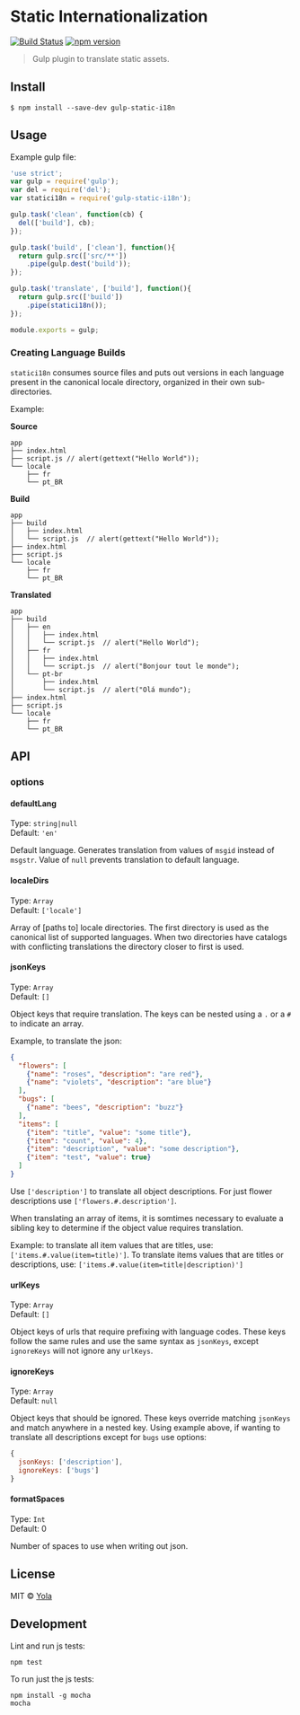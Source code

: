 # Static Internationalization
[![Build Status](https://travis-ci.org/yola/gulp-static-i18n.svg?branch=master)](https://travis-ci.org/yola/gulp-static-i18n)
[![npm version](https://badge.fury.io/js/gulp-static-i18n.svg)](http://badge.fury.io/js/gulp-static-i18n)

> Gulp plugin to translate static assets.


## Install

```
$ npm install --save-dev gulp-static-i18n
```


## Usage

Example gulp file:

```js
'use strict';
var gulp = require('gulp');
var del = require('del');
var statici18n = require('gulp-static-i18n');

gulp.task('clean', function(cb) {
  del(['build'], cb);
});

gulp.task('build', ['clean'], function(){
  return gulp.src(['src/**'])
    .pipe(gulp.dest('build'));
});

gulp.task('translate', ['build'], function(){
  return gulp.src(['build'])
    .pipe(statici18n());
});

module.exports = gulp;
```

### Creating Language Builds

`statici18n` consumes source files and puts out versions
in each language present in the canonical locale directory,
organized in their own sub-directories.

Example:

**Source**
```
app
├── index.html
├── script.js // alert(gettext("Hello World"));
└── locale
    ├── fr
    └── pt_BR
```

**Build**
```
app
├── build
│   ├── index.html
│   └── script.js  // alert(gettext("Hello World"));
├── index.html
├── script.js
└── locale
    ├── fr
    └── pt_BR
```

**Translated**
```
app
├── build
│   ├── en
│   │   ├── index.html
│   │   └── script.js  // alert("Hello World");
│   ├── fr
│   │   ├── index.html
│   │   └── script.js  // alert("Bonjour tout le monde");
│   └── pt-br
│       ├── index.html
│       └── script.js  // alert("Olá mundo");
├── index.html
├── script.js
└── locale
    ├── fr
    └── pt_BR
```


## API

### options

#### defaultLang

Type: `string|null`  
Default: `'en'`

Default language. Generates translation from values of `msgid` instead of 
`msgstr`. Value of `null` prevents translation to default language.

#### localeDirs

Type: `Array`  
Default: `['locale']`

Array of [paths to] locale directories. The first directory is used as the
canonical list of supported languages. When two directories have catalogs with
conflicting translations the directory closer to first is used.

#### jsonKeys

Type: `Array`  
Default: `[]`

Object keys that require translation. The keys can be nested using a `.` or
a `#` to indicate an array.

Example, to translate the json:
```json
{
  "flowers": [
    {"name": "roses", "description": "are red"},
    {"name": "violets", "description": "are blue"}
  ],
  "bugs": [
    {"name": "bees", "description": "buzz"}
  ],
  "items": [
    {"item": "title", "value": "some title"},
    {"item": "count", "value": 4},
    {"item": "description", "value": "some description"},
    {"item": "test", "value": true}
  ]
}
```

Use `['description']` to translate all object descriptions.  For just flower
descriptions use `['flowers.#.description']`.

When translating an array of items, it is somtimes necessary to evaluate a
sibling key to determine if the object value requires translation.

Example: to translate all item values that are titles, use:
`['items.#.value(item=title)']`.  To translate items values that are
titles or descriptions, use:
`['items.#.value(item=title|description)']`

#### urlKeys

Type: `Array`  
Default: `[]`

Object keys of urls that require prefixing with language codes. These keys
follow the same rules and use the same syntax as `jsonKeys`, except `ignoreKeys`
will not ignore any `urlKeys`.

#### ignoreKeys

Type: `Array`  
Default: `null`

Object keys that should be ignored.  These keys override matching `jsonKeys`
and match anywhere in a nested key. Using example above, if wanting
to translate all descriptions except for `bugs` use options:

```js
{
  jsonKeys: ['description'],
  ignoreKeys: ['bugs']
}
```

#### formatSpaces

Type: `Int`  
Default: 0

Number of spaces to use when writing out json.


## License

MIT © [Yola](https://github.com/yola)


## Development

Lint and run js tests:
```
npm test
```

To run just the js tests:
```
npm install -g mocha
mocha
```
